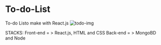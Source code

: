 # To-do-List
To-do Listo make with React.js 
<img alt="todo-img" src="https://media.discordapp.net/attachments/963829563794804816/1036687248319594588/unknown.png?width=832&height=468" >

STACKS:
Front-end = > React.js, HTML and CSS
Back-end = > MongoBD and Node
